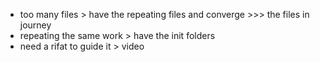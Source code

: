 - too many files > have the repeating files and converge >>> the files in journey
- repeating the same work > have the init folders
- need a rifat to guide it > video
